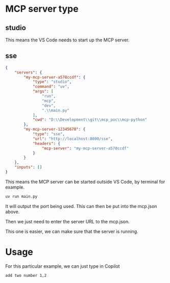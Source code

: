 # MCP server type
## studio
This means the VS Code needs to start up the MCP server. 

## sse
```json
{
	"servers": {
		"my-mcp-server-a578ccdf": {
			"type": "studio",
			"command": "uv",
			"args": [
				"run",
				"mcp",
				"dev",
				".\\main.py"
			],
			"cwd": "D:\\Development\\git\\mcp_poc\\mcp-python"
		},
		"my-mcp-server-12345678": {
			"type": "sse",
			"url": "http://localhost:8000/sse",
			"headers": {
				"mcp-server": "my-mcp-server-a578ccdf"
			}	
		}
	},
	"inputs": []
}
```
This means the MCP server can be started outside VS Code, by terminal for example. 
```bash
uv run main.py
```
It will output the port being used. This can then be put into the mcp.json above.

Then we just need to enter the server URL to the mcp.json. 

This one is easier, we can make sure that the server is running.

# Usage
For this particular example, we can just type in Copilot
```
add two number 1,2
```
